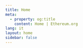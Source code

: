 ```yaml
---
title: Home
meta:
  - property: og:title
    content: Home | Ethereum.org
lang: it
layout: home
sidebar: false
---
```


<HomePage />
